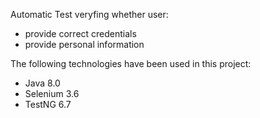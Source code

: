 Automatic Test veryfing whether user:
- provide correct credentials
- provide personal information

The following technologies have been used in this project:
- Java 8.0
- Selenium 3.6
- TestNG 6.7
